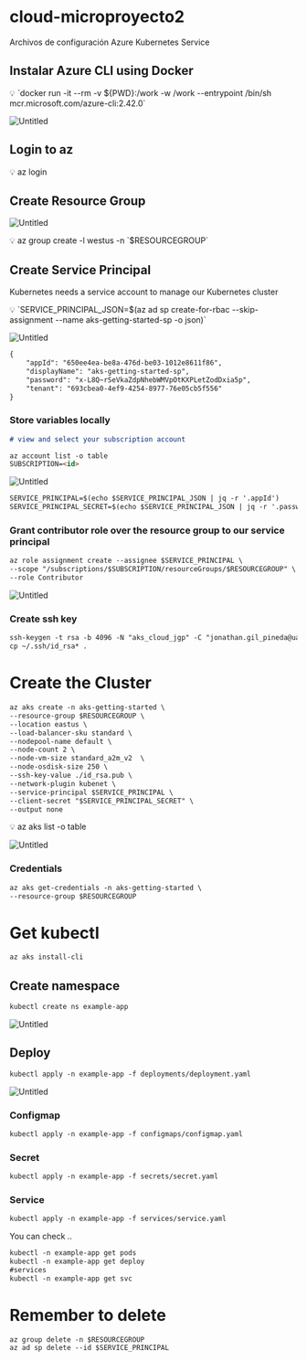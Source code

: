 # cloud-microproyecto2
Archivos de configuración Azure Kubernetes Service


## Instalar Azure CLI using Docker

<aside>
💡 `docker run -it --rm -v ${PWD}:/work -w /work --entrypoint /bin/sh mcr.microsoft.com/azure-cli:2.42.0`

</aside>

![Untitled](https://s3-us-west-2.amazonaws.com/secure.notion-static.com/67e2a5a3-2957-4842-8dc1-ffeeb678ca9f/Untitled.png)

## Login to az

<aside>
💡 az login

</aside>

## Create Resource Group

![Untitled](https://s3-us-west-2.amazonaws.com/secure.notion-static.com/d3ec4922-0c3d-42e7-892f-6a20d1fc9675/Untitled.png)

<aside>
💡 az group create -l westus -n `$RESOURCEGROUP`

</aside>

## Create Service Principal

Kubernetes needs a service account to manage our Kubernetes cluster

<aside>
💡 `SERVICE_PRINCIPAL_JSON=$(az ad sp create-for-rbac --skip-assignment --name aks-getting-started-sp -o json)`

</aside>

![Untitled](https://s3-us-west-2.amazonaws.com/secure.notion-static.com/244cfb91-a250-40cd-a985-7714ecc68e7b/Untitled.png)

```markdown
{ 
	"appId": "650ee4ea-be8a-476d-be03-1012e8611f86", 
	"displayName": "aks-getting-started-sp", 
	"password": "x-L8Q~rSeVkaZdpNhebWMVpOtKXPLetZodDxia5p", 
	"tenant": "693cbea0-4ef9-4254-8977-76e05cb5f556" 
}
```

### Store variables locally

```markdown
# view and select your subscription account

az account list -o table
SUBSCRIPTION=<id>
```

![Untitled](https://s3-us-west-2.amazonaws.com/secure.notion-static.com/1128e27a-398d-4c4a-ad8d-e430a69d9cab/Untitled.png)

```markdown
SERVICE_PRINCIPAL=$(echo $SERVICE_PRINCIPAL_JSON | jq -r '.appId')
SERVICE_PRINCIPAL_SECRET=$(echo $SERVICE_PRINCIPAL_JSON | jq -r '.password')
```

### G**rant contributor role over the resource group to our service principal**

```markdown
az role assignment create --assignee $SERVICE_PRINCIPAL \
--scope "/subscriptions/$SUBSCRIPTION/resourceGroups/$RESOURCEGROUP" \
--role Contributor
```

![Untitled](https://s3-us-west-2.amazonaws.com/secure.notion-static.com/b70d12ef-bb67-4057-9db8-7c3e60b3cf74/Untitled.png)

### Create ssh key

```markdown
ssh-keygen -t rsa -b 4096 -N "aks_cloud_jgp" -C "jonathan.gil_pineda@uao.edu.co" -q -f  ~/.ssh/id_rsa
cp ~/.ssh/id_rsa* .
```

# Create the Cluster

```markdown
az aks create -n aks-getting-started \
--resource-group $RESOURCEGROUP \
--location eastus \
--load-balancer-sku standard \
--nodepool-name default \
--node-count 2 \
--node-vm-size standard_a2m_v2  \
--node-osdisk-size 250 \
--ssh-key-value ./id_rsa.pub \
--network-plugin kubenet \
--service-principal $SERVICE_PRINCIPAL \
--client-secret "$SERVICE_PRINCIPAL_SECRET" \
--output none
```

<aside>
💡 az aks list -o table

</aside>

![Untitled](https://s3-us-west-2.amazonaws.com/secure.notion-static.com/e21f7105-6d0d-443b-b6bc-b6041b85a3d1/Untitled.png)

### Credentials

```markdown
az aks get-credentials -n aks-getting-started \
--resource-group $RESOURCEGROUP
```

# ****Get kubectl****

```markdown
az aks install-cli
```

## Create namespace

```markdown
kubectl create ns example-app
```

![Untitled](https://s3-us-west-2.amazonaws.com/secure.notion-static.com/32b5d465-394f-4440-95f2-5e58a67f3614/Untitled.png)

## Deploy

```markdown
kubectl apply -n example-app -f deployments/deployment.yaml
```

![Untitled](https://s3-us-west-2.amazonaws.com/secure.notion-static.com/1454392c-894e-4aa0-b8fe-d1753796a5a9/Untitled.png)

### Configmap

```markdown
kubectl apply -n example-app -f configmaps/configmap.yaml
```

### Secret

```markdown
kubectl apply -n example-app -f secrets/secret.yaml
```

### Service

```markdown
kubectl apply -n example-app -f services/service.yaml
```

You can check ..

```markdown
kubectl -n example-app get pods
kubectl -n example-app get deploy
#services
kubectl -n example-app get svc
```

# Remember to delete

```markdown
az group delete -n $RESOURCEGROUP
az ad sp delete --id $SERVICE_PRINCIPAL
```
